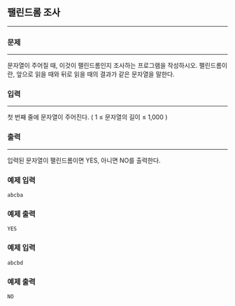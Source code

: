 ## 팰린드롬 조사
***
### 문제
***
문자열이 주어질 때, 이것이 팰린드롬인지 조사하는 프로그램을 작성하시오. 팰린드롬이란, 앞으로 읽을 때와 뒤로 읽을 때의 결과가 같은 문자열을 말한다.  

### 입력
***
첫 번째 줄에 문자열이 주어진다. ( 1 ≤ 문자열의 길이 ≤ 1,000 )  


### 출력
***
입력된 문자열이 팰린드롬이면 YES, 아니면 NO를 출력한다.

### 예제 입력
```
abcba
```
### 예제 출력
```
YES
```

### 예제 입력
```
abcbd
```
### 예제 출력
```
NO
```

